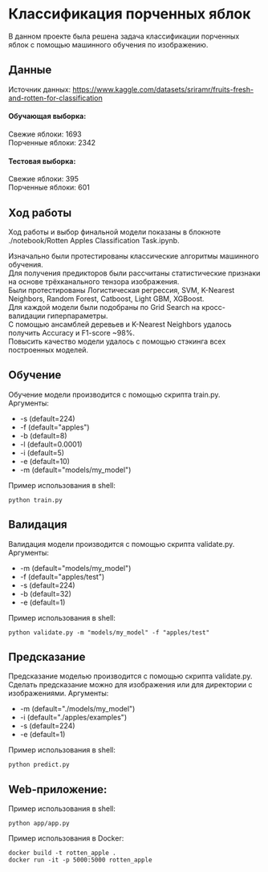 # Классификация порченных яблок

В данном проекте была решена задача классификации порченных яблок с помощью машинного обучения по изображению.


## Данные
Источник данных: https://www.kaggle.com/datasets/sriramr/fruits-fresh-and-rotten-for-classification


#### Обучающая выборка:
Свежие яблоки: 1693 <br>
Порченные яблоки: 2342 <br>

#### Тестовая выборка:
Свежие яблоки: 395 <br>
Порченные яблоки: 601 <br>


## Ход работы
Ход работы и выбор финальной модели показаны в блокноте ./notebook/Rotten Apples Classification Task.ipynb.

Изначально были протестированы классические алгоритмы машинного обучения. <br>
Для получения предикторов были рассчитаны статистические признаки на основе трёхканального тензора изображения. <br>
Были протестированы Логистическая регрессия, SVM, K-Nearest Neighbors, Random Forest, Catboost, Light GBM, XGBoost. <br>
Для каждой модели были подобраны по Grid Search на кросс-валидации гиперпараметры. <br>
С помощью ансамблей деревьев и K-Nearest Neighbors удалось получить Accuracy и F1-score ~98%. <br>
Повысить качество модели удалось с помощью стэкинга всех построенных моделей.


## Обучение
Обучение модели производится с помощью скрипта train.py.
Аргументы:
* -s (default=224)
* -f (default="apples")
* -b (default=8)
* -l (default=0.0001)
* -i (default=5)
* -e (default=10)
* -m (default="models/my_model")

Пример использования в shell:
```
python train.py
```


## Валидация
Валидация модели производится с помощью скрипта validate.py.
Аргументы:
* -m (default="models/my_model")
* -f (default="apples/test")
* -s (default=224)
* -b (default=32)
* -e (default=1)

Пример использования в shell:
```
python validate.py -m "models/my_model" -f "apples/test"
```


## Предсказание
Предсказание моделью производится с помощью скрипта validate.py. Сделать предсказание можно для изображения или для директории с изображениями.
Аргументы:
* -m (default="./models/my_model")
* -i (default="./apples/examples")
* -s (default=224)
* -e (default=1)

Пример использования в shell:
```
python predict.py
```


## Web-приложение:

Пример использования в shell:
```
python app/app.py
```

Пример использования в Docker:
```
docker build -t rotten_apple .
docker run -it -p 5000:5000 rotten_apple
```
